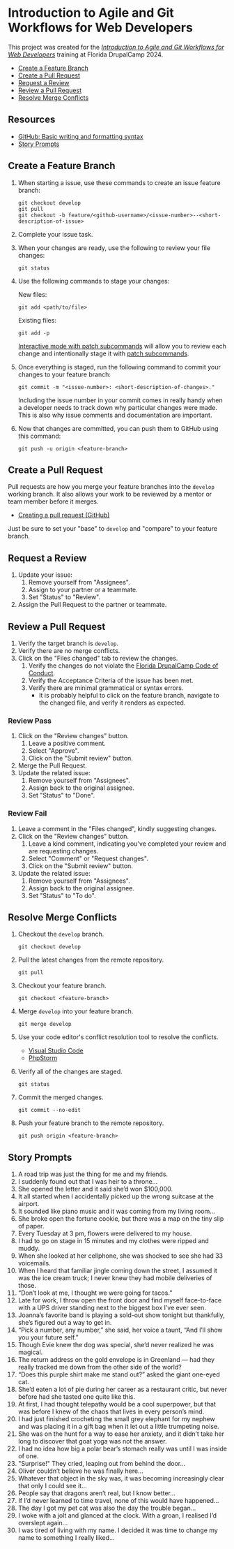 # Introduction to Agile and Git Workflows for Web Developers
This project was created for the *[Introduction to Agile and Git Workflows for Web Developers](https://www.fldrupal.camp/session/introduction-agile-and-git-workflows-web-developers)* training at Florida DrupalCamp 2024.

* [Create a Feature Branch](#create-a-feature-branch)
* [Create a Pull Request](#create-a-pull-request)
* [Request a Review](#request-a-review)
* [Review a Pull Request](#review-a-pull-request)
* [Resolve Merge Conflicts](#resolve-merge-conflicts)

## Resources
* [GitHub: Basic writing and formatting syntax](https://docs.github.com/en/get-started/writing-on-github/getting-started-with-writing-and-formatting-on-github/basic-writing-and-formatting-syntax)
* [Story Prompts](#story-prompts)

## Create a Feature Branch
1. When starting a issue, use these commands to create an issue feature branch:

    ```
    git checkout develop
    git pull
    git checkout -b feature/<github-username>/<issue-number>--<short-description-of-issue>
    ```
2. Complete your issue task.
3. When your changes are ready, use the following to review your file changes:

    ```
    git status
    ```

3. Use the following commands to stage your changes:

    New files:
    ```
    git add <path/to/file>
    ```

    Existing files:
    ```
    git add -p
    ```
    [Interactive mode with patch subcommands](https://git-scm.com/docs/git-add#Documentation/git-add.txt--p) will allow you to review each change and intentionally stage it with  [patch subcommands](https://git-scm.com/docs/git-add#Documentation/git-add.txt--p).
4. Once everything is staged, run the following command to commit your changes to your feature branch:

    ```
    git commit -m "<issue-number>: <short-description-of-changes>."
    ```
    Including the issue number in your commit comes in really handy when a developer needs to track down why particular changes were made. This is also why issue comments and documentation are important.
5. Now that changes are committed, you can push them to GitHub using this command:

    ```
    git push -u origin <feature-branch>
    ```

## Create a Pull Request
Pull requests are how you merge your feature branches into the `develop` working branch. It also allows your work to be reviewed by a mentor or team member before it merges.
- [Creating a pull request (GitHub)](https://docs.github.com/en/pull-requests/collaborating-with-pull-requests/proposing-changes-to-your-work-with-pull-requests/creating-a-pull-request)

Just be sure to set your "base" to `develop` and "compare" to your feature branch.

## Request a Review
1. Update your issue:
    1. Remove yourself from "Assignees".
    2. Assign to your partner or a teammate.
    3. Set "Status" to "Review".
2. Assign the Pull Request to the partner or teammate.

## Review a Pull Request
1. Verify the target branch is `develop`.
2. Verify there are no merge conflicts.
3. Click on the "Files changed" tab to review the changes.
    1. Verify the changes do not violate the [Florida DrupalCamp Code of Conduct](https://www.fldrupal.camp/code-conduct).
    2. Verify the Acceptance Criteria of the issue has been met.
    3. Verify there are minimal grammatical or syntax errors.
        * It is probably helpful to click on the feature branch, navigate to the changed file, and verify it renders as expected.

### Review Pass
1. Click on the "Review changes" button.
    1. Leave a positive comment.
    2. Select "Approve".
    3. Click on the "Submit review" button.
2. Merge the Pull Request.
2. Update the related issue:
    1. Remove yourself from "Assignees".
    2. Assign back to the original assignee.
    3. Set "Status" to "Done".

### Review Fail
1. Leave a comment in the "Files changed", kindly suggesting changes.
2. Click on the "Review changes" button.
    1. Leave a kind comment, indicating you've completed your review and are requesting changes.
    2. Select "Comment" or "Request changes".
    3. Click on the "Submit review" button.
3. Update the related issue:
    1. Remove yourself from "Assignees".
    2. Assign back to the original assignee.
    2. Set "Status" to "To do".

## Resolve Merge Conflicts
1. Checkout the `develop` branch.

    ```
    git checkout develop
    ```
2. Pull the latest changes from the remote repository.

    ```
    git pull
    ```
3. Checkout your feature branch.

    ```
    git checkout <feature-branch>
    ```
4. Merge `develop` into your feature branch.

    ```
    git merge develop
    ```
5. Use your code editor's conflict resolution tool to resolve the conflicts.
    * [Visual Studio Code](https://code.visualstudio.com/docs/sourcecontrol/overview#_merge-conflicts)
    * [PhpStorm](https://www.jetbrains.com/help/phpstorm/resolving-conflicts.html#distributed-version-control-systems)
6. Verify all of the changes are staged.

    ```
    git status
    ```
7. Commit the merged changes.

    ```
    git commit --no-edit
    ```
8. Push your feature branch to the remote repository.

    ```
    git push origin <feature-branch>
    ```

## Story Prompts
1. A road trip was just the thing for me and my friends.
2. I suddenly found out that I was heir to a throne...
3. She opened the letter and it said she’d won $100,000.
4. It all started when I accidentally picked up the wrong suitcase at the airport.
5. It sounded like piano music and it was coming from my living room...
6. She broke open the fortune cookie, but there was a map on the tiny slip of paper.
7. Every Tuesday at 3 pm, flowers were delivered to my house.
8. I had to go on stage in 15 minutes and my clothes were ripped and muddy.
9. When she looked at her cellphone, she was shocked to see she had 33 voicemails.
10. When I heard that familiar jingle coming down the street, I assumed it was the ice cream truck; I never knew they had mobile deliveries of those.
11. “Don’t look at me, I thought we were going for tacos.”
12. Late for work, I throw open the front door and find myself face-to-face with a UPS driver standing next to the biggest box I’ve ever seen.
13. Joanna’s favorite band is playing a sold-out show tonight but thankfully, she’s figured out a way to get in.
14. “Pick a number, any number,” she said, her voice a taunt, “And I’ll show you your future self.”
15. Though Evie knew the dog was special, she’d never realized he was magical.
16. The return address on the gold envelope is in Greenland — had they really tracked me down from the other side of the world?
17. “Does this purple shirt make me stand out?” asked the giant one-eyed cat.
18. She’d eaten a lot of pie during her career as a restaurant critic, but never before had she tasted one quite like this.
19. At first, I had thought telepathy would be a cool superpower, but that was before I knew of the chaos that lives in every person’s mind.
20. I had just finished crocheting the small grey elephant for my nephew and was placing it in a gift bag when it let out a little trumpeting noise.
21. She was on the hunt for a way to ease her anxiety, and it didn’t take her long to discover that goat yoga was not the answer.
22. I had no idea how big a polar bear’s stomach really was until I was inside of one.
23. "Surprise!" They cried, leaping out from behind the door...
24. Oliver couldn’t believe he was finally here...
25. Whatever that object in the sky was, it was becoming increasingly clear that only I could see it...
26. People say that dragons aren’t real, but I know better...
27. If I’d never learned to time travel, none of this would have happened...
28. The day I got my pet cat was also the day the trouble began...
29. I woke with a jolt and glanced at the clock. With a groan, I realised I’d overslept again...
30. I was tired of living with my name. I decided it was time to change my name to something I really liked…
